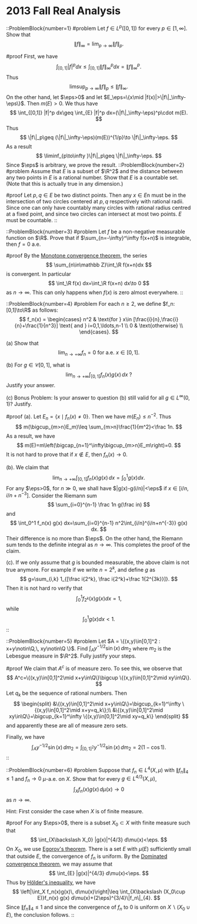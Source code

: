 # 2013 Fall Real Analysis

::ProblemBlock{number=1}
#problem
Let $f\in L^p([0,1])$ for every $p\in [1,\infty]$. Show that
$$
\|f\|_\infty = \lim_{p\to\infty} \|f\|_p.
$$

#proof
First, we have 
$$
\int_{[0,1]} |f|^p dx\leq \int_{[0,1]} \|f\|_\infty^p dx=\|f\|_\infty^p.
$$
Thus 
$$
\limsup_{p\to\infty }\|f\|_p\leq \|f\|_\infty.
$$
On the other hand, let $\eps>0$ and let $E_\eps=\{x\mid |f(x)|>\|f\|_\infty-\eps\}$. Then $m(E)>0$. We thus have 
$$
\int_{[0,1]} |f|^p dx\geq \int_{E} |f|^p dx=(\|f\|_\infty-\eps)^p\cdot m(E).
$$
Thus 
$$
\|f\|_p\geq (\|f\|_\infty-\eps)(m(E))^{1/p}\to \|f\|_\infty-\eps.
$$
As a result
$$
\liminf_{p\to\infty }\|f\|_p\geq \|f\|_\infty-\eps.
$$
Since $\eps$ is arbitrary, we prove the result. 
::ProblemBlock{number=2}
#problem
Assume that $E$ is a subset of $\R^2$ and the distance between any two points in $E$ is a rational number. Show that $E$ is a countable set. (Note that this is actually true in any dimension.)

#proof
Let $p,q\in E$ be two distinct points. Then any $x\in E$n must be in the intersection of two circles centered at $p,q$ respectively with rational radii. Since   one can only have countably many circles with rational radius centred at a fixed point, and since two circles can intersect at most two points. $E$ must be countable. 
::

::ProblemBlock{number=3}
#problem
Let $f$ be a non-negative measurable function on $\R$. Prove that if $\sum_{n=-\infty}^\infty f(x+n)$ is integrable, then $f=0$ a.e.

#proof
By the [Monotone convergence theorem](https://en.wikipedia.org/wiki/Monotone_convergence_theorem), the series 
$$
\sum_{n\in\mathbb Z}\int_\R f(x+n)dx 
$$
is convergent. In particular
$$
\int_\R f(x) dx=\int_\R f(x+n) dx\to 0
$$
as $n\to\infty$. This can only happens when $f(x)$ is zero almost everywhere. 
::

::ProblemBlock{number=4}
#problem
For each $n\geq 2$, we define $f_n:[0,1]\to\R$ as follows:
$$
f_n(x) = \begin{cases}
n^2 & \text{for } x\in [\frac{i}{n},\frac{i}{n}+\frac{1}{n^3}] \text{ and } i=0,1,\ldots,n-1 \\
0 & \text{otherwise} \\
\end{cases}.
$$

(a) Show that
$$
\lim_{n\to +\infty} f_n = 0 \text{ for a.e. } x\in[0,1].
$$

(b) For $g\in \mathcal C[0,1]$, what is
$$
\lim_{n\to+\infty} \int_{[0,1]} f_n(x)g(x)\, dx \text{ ?}
$$
Justify your answer.

(c) Bonus Problem: Is your answer to question (b) still valid for all $g\in L^\infty(0,1)$? Justify.

#proof
(a). Let $E_n=\{x\mid f_n(x)\neq 0\}$. Then we have $m(E_n)\leq n^{-2}$. Thus 
$$
m(\bigcup_{m>n}E_m)\leq \sum_{m>n}\frac{1}{m^2}<\frac 1n.
$$
As a result, we have 
$$
m(E)=m\left(\bigcap_{n=1}^\infty\bigcup_{m>n}E_m\right)=0.
$$
It is not hard to prove that if $x\not\in E$, then $f_n(x)\to 0$.

(b). We claim that 
$$
\lim_{n\to+\infty} \int_{[0,1]} f_n(x)g(x)\, dx =\int_0^1 g(x) dx.
$$
For any $\eps>0$, for $n\gg 0$, we shall have $|g(x)-g(i/n)|<\eps$ if $x\in [i/n,i/n+n^{-3}]$.  Consider the Riemann sum
$$
\sum_{i=0}^{n-1} \frac 1n g(\frac in)
$$
and
$$
\int_0^1 f_n(x) g(x) dx=\sum_{i=0}^{n-1} n^2\int_{i/n}^{i/n+n^{-3}} g(x) dx. 
$$
Their difference is no more than $\eps$. On the other hand, the Riemann sum tends to the definite integral as $n\to\infty$. This completes the proof of the claim.

(c). If we only assume that $g$ is bounded measurable, the above claim is not true anymore. For example if we write $n=2^k$, and define $g$ as
$$
g=\sum_{i,k} 1_{[\frac i{2^k}, \frac i{2^k}+\frac 1{2^{3k}}]}.
$$
Then it is not hard ro verify that 
$$
\int_0^1 f_{2^k}(x) g(x) dx=1,
$$
while 
$$
\int_0^1 g(x) dx<1.
$$
::

::ProblemBlock{number=5}
#problem
Let $A = \{(x,y)\in[0,1]^2 : x+y\notin\Q,\, xy\notin\Q \}$. Find $\int_A y^{-1/2}\sin(x)\, dm_2$ where $m_2$ is the Lebesgue measure in $\R^2$. Fully justify your steps.

#proof
We claim that $A^c$ is of measure zero. To see this, we observe that 
$$
A^c=\{(x,y)\in[0,1]^2\mid x+y\in\Q\}\bigcup \{(x,y)\in[0,1]^2\mid xy\in\Q\}.
$$
Let $q_k$ be the sequence of rational numbers. Then
$$
\begin{split}
&\{(x,y)\in[0,1]^2\mid x+y\in\Q\}=\bigcup_{k=1}^\infty \{(x,y)\in[0,1]^2\mid x+y=q_k\};\\
&\{(x,y)\in[0,1]^2\mid xy\in\Q\}=\bigcup_{k=1}^\infty \{(x,y)\in[0,1]^2\mid xy=q_k\}
\end{split}
$$
and apparently these are all of measure zero sets. 

Finally, we have 
$$
\int_A y^{-1/2}\sin(x)\, dm_2=\int_{[0,1]^2} y^{-1/2}\sin(x)\, dm_2=2(1-\cos 1).
$$
::

::ProblemBlock{number=6}
#problem
Suppose that $f_n\in L^4(X,\mu)$ with $\|f_n\|_4\leq 1$ and $f_n\to 0$ $\mu$-a.e. on $X$. Show that for every $g\in L^{4/3}(X,\mu)$,
$$
\int_X f_n(x)g(x)\, d\mu(x) \to 0
$$
as $n\to \infty$.

Hint: First consider the case when $X$ is of finite measure.

#proof
For any $\eps>0$, there is a subset $X_0\subset X$ with finite measure such that 
$$
\int_{X\backslash X_0} |g(x)|^{4/3} d\mu(x)<\eps.
$$
On $X_0$, we use [Egorov's theorem](https://en.wikipedia.org/wiki/Egorov%27s_theorem). There is a set $E$ with 
$\mu(E)$ sufficiently small that outside $E$, the convergence of $f_n$ is uniform. By 
the [Dominated convergence theorem](https://en.wikipedia.org/wiki/Dominated_convergence_theorem),
we may assume that 
$$
\int_{E} |g(x)|^{4/3} d\mu(x)<\eps.
$$
Thus by [Hölder's inequality](https://en.wikipedia.org/wiki/Hölder%27s_inequality), we have
$$
\left|\int_X f_n(x)g(x)\, d\mu(x)\right|\leq \int_{X\backslash (X_0\cup E)}f_n(x) g(x) d\mu(x)+(2\eps)^{3/4}\|f_n\|_{4}.
$$
Since $\|f_n\|_4\leq 1$ and since the convergence of $f_n$ to $0$ is uniform on $X\backslash (X_0\cup E)$, the 
conclusion follows. 
::
